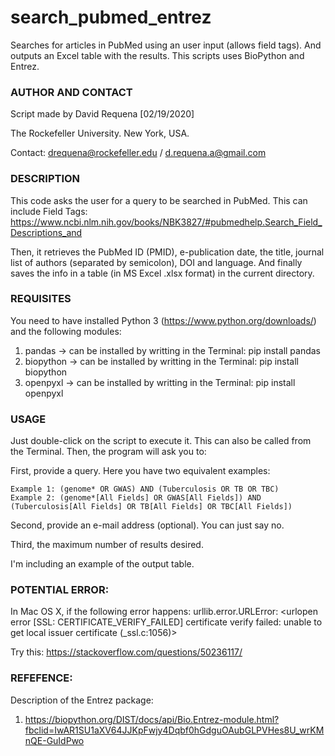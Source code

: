 # search_pubmed_entrez
Searches for articles in PubMed using an user input (allows field tags). And outputs an Excel table with the results.
This scripts uses BioPython and Entrez.


### AUTHOR AND CONTACT
Script made by David Requena [02/19/2020]

The Rockefeller University. New York, USA.

Contact: drequena@rockefeller.edu / d.requena.a@gmail.com


### DESCRIPTION
This code asks the user for a query to be searched in PubMed. This can include Field Tags:
https://www.ncbi.nlm.nih.gov/books/NBK3827/#pubmedhelp.Search_Field_Descriptions_and

Then, it retrieves the PubMed ID (PMID), e-publication date, the title, journal
list of authors (separated by semicolon), DOI and language.
And finally saves the info in a table (in MS Excel .xlsx format) in the current directory.


### REQUISITES
You need to have installed Python 3 (https://www.python.org/downloads/) and the following modules:

1. pandas -> can be installed by writting in the Terminal: pip install pandas
2. biopython -> can be installed by writting in the Terminal: pip install biopython
3. openpyxl -> can be installed by writting in the Terminal: pip install openpyxl


### USAGE
Just double-click on the script to execute it. This can also be called from the Terminal.
Then, the program will ask you to:

First, provide a query. Here you have two equivalent examples:

    Example 1: (genome* OR GWAS) AND (Tuberculosis OR TB OR TBC)
    Example 2: (genome*[All Fields] OR GWAS[All Fields]) AND (Tuberculosis[All Fields] OR TB[All Fields] OR TBC[All Fields])

Second, provide an e-mail address (optional). You can just say no.

Third, the maximum number of results desired.

I'm including an example of the output table.


### POTENTIAL ERROR:
In Mac OS X, if the following error happens:
urllib.error.URLError: <urlopen error [SSL: CERTIFICATE_VERIFY_FAILED] certificate verify failed: unable to get local issuer certificate (_ssl.c:1056)>

Try this: https://stackoverflow.com/questions/50236117/


### REFEFENCE:
Description of the Entrez package:
1. https://biopython.org/DIST/docs/api/Bio.Entrez-module.html?fbclid=IwAR1SU1aXV64JJKpFwjy4Dqbf0hGdguOAubGLPVHes8U_wrKMnQE-GuIdPwo
